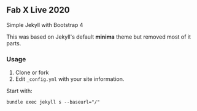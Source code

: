 ## Fab X Live 2020

Simple Jekyll with Bootstrap 4

This was based on Jekyll's default **minima** theme but removed most of it parts.

### Usage
1. Clone or fork
2. Edit `_config.yml` with your site information.


Start with:

`bundle exec jekyll s --baseurl="/"`
